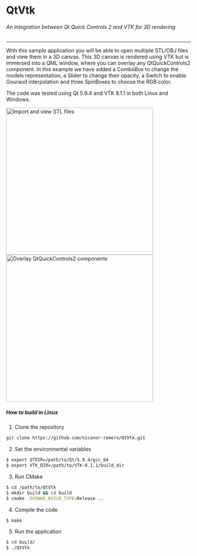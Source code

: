 # QtVtk
###### An integration between Qt Quick Controls 2 and VTK for 3D rendering
___

With this sample application you will be able to open multiple STL/OBJ files and view them in a 3D canvas.
This 3D canvas is rendered using VTK but is immersed into a QML window, where you can overlay any QtQuickControls2 component. In this example we have added a ComboBox to change the models representation, a Slider to change their opacity, a Switch to enable Gouraud interpolation and three SpinBoxes to choose the RGB color.

The code was tested using Qt 5.9.4 and VTK 8.1.1 in both Linux and Windows.

<img width="400" alt="Import and view STL files" src="https://media.giphy.com/media/NsIBsDdRJ2rw7OL2kf/giphy.gif">
<img width="400" alt="Overlay QtQuickControls2 components" src="https://media.giphy.com/media/5e1NH8IHLmuV3EiI9T/giphy.gif">


##### How to build in Linux

1. Clone the repository
```sh
git clone https://github.com/nicanor-romero/QtVtk.git
```

2. Set the environmental variables
```sh
$ export QTDIR=/path/to/Qt/5.9.4/gcc_64
$ export VTK_DIR=/path/to/VTK-8.1.1/build_dir
```

3. Run CMake
```sh
$ cd /path/to/QtVtk
$ mkdir build && cd build
$ cmake -DCMAKE_BUILD_TYPE=Release ..
```

4. Compile the code
```sh
$ make
```

5. Run the application
```sh
$ cd build/
$ ./QtVtk
```

